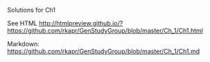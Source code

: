 Solutions for Ch1

See HTML http://htmlpreview.github.io/?https://github.com/rkapr/GenStudyGroup/blob/master/Ch_1/Ch1.html

Markdown: https://github.com/rkapr/GenStudyGroup/blob/master/Ch_1/Ch1.md
